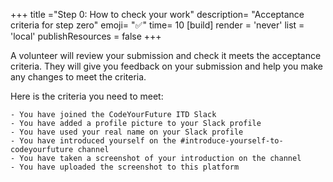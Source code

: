 +++
title ="Step 0: How to check your work"
description= "Acceptance criteria for step zero"
emoji= "✅"
time= 10
[build]
  render = 'never'
  list = 'local'
  publishResources = false 
+++

A volunteer will review your submission and check it meets the acceptance criteria. They will give you feedback on your submission and help you make any changes to meet the criteria.

Here is the criteria you need to meet:

```objectives
- You have joined the CodeYourFuture ITD Slack
- You have added a profile picture to your Slack profile 
- You have used your real name on your Slack profile
- You have introduced yourself on the #introduce-yourself-to-codeyourfuture channel
- You have taken a screenshot of your introduction on the channel
- You have uploaded the screenshot to this platform
```
